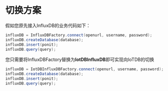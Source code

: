 <!--

    Licensed to the Apache Software Foundation (ASF) under one
    or more contributor license agreements.  See the NOTICE file
    distributed with this work for additional information
    regarding copyright ownership.  The ASF licenses this file
    to you under the Apache License, Version 2.0 (the
    "License"); you may not use this file except in compliance
    with the License.  You may obtain a copy of the License at

        http://www.apache.org/licenses/LICENSE-2.0

    Unless required by applicable law or agreed to in writing,
    software distributed under the License is distributed on an
    "AS IS" BASIS, WITHOUT WARRANTIES OR CONDITIONS OF ANY
    KIND, either express or implied.  See the License for the
    specific language governing permissions and limitations
    under the License.

-->

# 切换方案

假如您原先接入InfluxDB的业务代码如下：

  ```java
  influxDB = InfluxDBFactory.connect(openurl, username, password);
  influxDB.createDatabase(database);
  influxDB.insert(ponit);
  influxDB.query(query);
  ```

您只需要将InfluxDBFactory替换为**IotDBInfluxDB**即可实现向IoTDB的切换
 
  ```java
  influxDB = IotDBInfluxDBFactory.connect(openurl, username, password);
  influxDB.createDatabase(database);
  influxDB.insert(ponit);
  influxDB.query(query);
  ```

